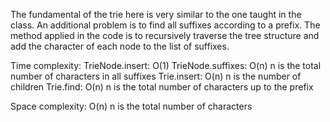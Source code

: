 The fundamental of the trie here is very similar to the one taught in the class. An additional problem is to find all suffixes according to a prefix. The method applied in the code is to recursively traverse the tree structure and add the character of each node to the list of suffixes.

Time complexity:
TrieNode.insert: O(1)
TrieNode.suffixes: O(n) n is the total number of characters in all suffixes
Trie.insert: O(n) n is the number of children
Trie.find: O(n) n is the total number of characters up to the prefix

Space complexity: O(n)
n is the total number of characters
